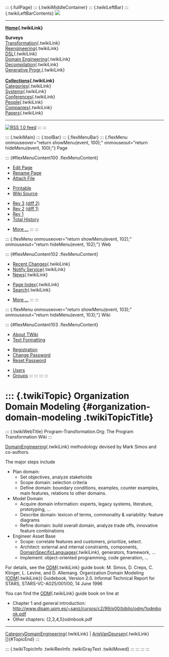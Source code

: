 ::: {.fullPage}
::: {.twikiMiddleContainer}
::: {.twikiLeftBar}
::: {.twikiLeftBarContents}
![](../pub/transformation.gif)

------------------------------------------------------------------------

**[Home](WebHome){.twikiLink}**

**Surveys**\
[Transformation](ProgramTransformation){.twikiLink}\
[Reengineering](ReengineeringWiki){.twikiLink}\
[DSL](DomainSpecificLanguages){.twikiLink}\
[Domain Engineering](DomainEngineering){.twikiLink}\
[Decompilation](DeCompilation){.twikiLink}\
[Generative Progr.](GenerativeProgrammingWiki){.twikiLink}\
\
**[Collections](CategoryCollection){.twikiLink}**\
[Categories](CategoryCategory){.twikiLink}\
[Systems](TransformationSystems){.twikiLink}\
[Conferences](TransformationConferences){.twikiLink}\
[People](TransformationPeople){.twikiLink}\
[Companies](TransformationCompanies){.twikiLink}\
[Papers](CategoryPaper){.twikiLink}

------------------------------------------------------------------------

[![](../pub/rss.gif "RSS 1.0 feed")](WebRss@skin=rss)
:::
:::

::: {.twikiMain}
::: {.toolBar}
::: {.flexMenuBar}
::: {.flexMenu onmouseover="return showMenu(event, 100);" onmouseout="return hideMenu(event, 100);"}
Page

::: {#flexMenuContent100 .flexMenuContent}
-   [Edit
    Page](http://www.program-transformation.org/edit/Transform/OrganizationDomainModeling?t=1536826286)
-   [Rename
    Page](http://www.program-transformation.org/rename/Transform/OrganizationDomainModeling)
-   [Attach
    File](http://www.program-transformation.org/attach/Transform/OrganizationDomainModeling)

<!-- -->

-   [Printable](http://www.program-transformation.org/view/Transform/OrganizationDomainModeling?skin=print.pattern)
-   [Wiki
    Source](http://www.program-transformation.org/view/Transform/OrganizationDomainModeling?skin=text&raw=on&contenttype=text/plain)

<!-- -->

-   [Rev
    3](http://www.program-transformation.org/view/Transform/OrganizationDomainModeling?rev=1.3)
    [(diff 2)](http://www.program-transformation.org/rdiff/Transform/OrganizationDomainModeling?rev1=1.3&rev2=1.2)
-   [Rev
    2](http://www.program-transformation.org/view/Transform/OrganizationDomainModeling?rev=1.2)
    [(diff 1)](http://www.program-transformation.org/rdiff/Transform/OrganizationDomainModeling?rev1=1.2&rev2=1.1)
-   [Rev
    1](http://www.program-transformation.org/view/Transform/OrganizationDomainModeling?rev=1.1)
-   [Total
    History](http://www.program-transformation.org/rdiff/Transform/OrganizationDomainModeling)

<!-- -->

-   [More
    \...](http://www.program-transformation.org/oops/Transform/OrganizationDomainModeling?template=oopsmore&param1=1.3&param2=1.3)
:::
:::

::: {.flexMenu onmouseover="return showMenu(event, 102);" onmouseout="return hideMenu(event, 102);"}
Web

::: {#flexMenuContent102 .flexMenuContent}
-   [Recent Changes](WebChanges){.twikiLink}
-   [Notify Service](WebNotify){.twikiLink}
-   [News](WebNews){.twikiLink}

<!-- -->

-   [Page Index](WebIndex){.twikiLink}
-   [Search](WebSearch){.twikiLink}

<!-- -->

-   [More
    \...](http://www.program-transformation.org/oops/Transform/OrganizationDomainModeling?template=oopsmore&param1=1.3&param2=1.3)
:::
:::

::: {.flexMenu onmouseover="return showMenu(event, 103);" onmouseout="return hideMenu(event, 103);"}
Wiki

::: {#flexMenuContent103 .flexMenuContent}
-   [About
    TWiki](http://www.program-transformation.org/view/TWiki/WebHome)
-   [Text
    Formatting](http://www.program-transformation.org/view/TWiki/TextFormattingRules)

<!-- -->

-   [Registration](http://www.program-transformation.org/view/TWiki/TWikiRegistration)
-   [Change
    Password](http://www.program-transformation.org/view/TWiki/ChangePassword)
-   [Reset
    Password](http://www.program-transformation.org/view/TWiki/ResetPassword)

<!-- -->

-   [Users](http://www.program-transformation.org/view/Main/TWikiUsers)
-   [Groups](http://www.program-transformation.org/view/Main/TWikiGroups)
:::
:::
:::
:::

::: {.twikiTopic}
Organization Domain Modeling {#organization-domain-modeling .twikiTopicTitle}
============================

::: {.twikiWebTitle}
Program-Transformation.Org: The Program Transformation Wiki
:::

[DomainEngineering](DomainEngineering){.twikiLink} methodology devised
by Mark Simos and co-authors.

The major steps include

-   Plan domain:
    -   Set objectives, analyze stakeholde
    -   Scope domain: selection criteria
    -   Define domain: boundary conditions, examples, counter examples,
        main features, relations to other domains.
-   Model Domain
    -   Acquire domain information: experts, legacy systems, literature,
        prototyping, \...
    -   Describe domain: lexicon of terms, commonality & variability:
        feature diagrams
    -   Refine domain: build overall domain, analyze trade offs,
        innovative feature combinations
-   Engineer Asset Base
    -   Scope: correlate features and customers, prioritize, select.
    -   Architect: external and internal constraints, components,
        [DomainSpecificLanguages](DomainSpecificLanguages){.twikiLink},
        generators, framework, \...
    -   Implement: object-oriented programming, code generation, \...

For details, see the [ODM](ODM){.twikiLink} guide book: M. Simos, D.
Creps, C. Klinger, L. Levine, and D. Allemang. Organization Domain
Modeling ([ODM](ODM){.twikiLink}) Guidebook, Version 2.0. Informal
Technical Report for STARS, STARS-VC-A025/001/00, 14 June 1996

You can find the [ODM](ODM){.twikiLink} guide book on line at

-   Chapter 1 and general introduction:
    <http://www.disam.upm.es/~sanz/cursos/c2/99/p00/biblio/odm/1odmbook.pdf>
-   Other chapters: {2,3,4,5}odmbook.pdf

------------------------------------------------------------------------

[CategoryDomainEngineering](CategoryDomainEngineering){.twikiLink} \|
[ArieVanDeursen](ArieVanDeursen){.twikiLink}\
[]{#TopicEnd}
:::

::: {.twikiTopicInfo .twikiRevInfo .twikiGrayText .twikiMoved}
:::
:::
:::
:::
